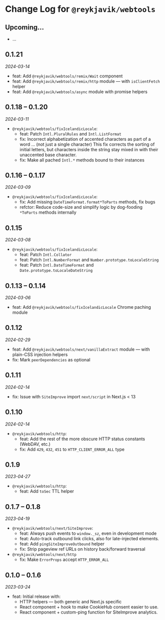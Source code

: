 # Change Log for `@reykjavik/webtools`

## Upcoming...

- ... <!-- Add new lines here. -->

## 0.1.21

_2024-03-14_

- feat: Add `@reykjavik/webtools/remix/Wait` component
- feat: Add `@reykjavik/webtools/remix/http` module — with `isClientFetch`
  helper
- feat: Add `@reykjavik/webtools/async` module with promise helpers

## 0.1.18 – 0.1.20

_2024-03-11_

- `@reykjavik/webtools/fixIcelandicLocale`:
  - feat: Patch `Intl.PluralRules` and `Intl.ListFormat`
  - fix: Incorrect alphabetization of accented characters as part of a word …
    (not just a single character) This fix corrects the sorting of initial
    letters, but characters inside the string stay mixed in with their
    unaccented base character.
  - fix: Make all pached `Intl.*` methods bound to their instances

## 0.1.16 – 0.1.17

_2024-03-09_

- `@reykjavik/webtools/fixIcelandicLocale`:
  - fix: Add missing `DateTimeFormat.format*ToParts` methods, fix bugs
  - refctor: Reduce code-size and simplify logic by dog-fooding `*ToParts`
    methods internally

## 0.1.15

_2024-03-08_

- `@reykjavik/webtools/fixIcelandicLocale`:
  - feat: Patch `Intl.Collator`
  - feat: Patch `Intl.NumberFormat` and `Number.prototype.toLocaleString`
  - feat: Patch `Intl.DateTimeFormat` and `Date.prototype.toLocaleDateString`

## 0.1.13 – 0.1.14

_2024-03-06_

- feat: Add `@reykjavik/webtools/fixIcelandicLocale` Chrome paching module

## 0.1.12

_2024-02-29_

- feat: Add `@reykjavik/webtools/next/vanillaExtract` module — with plain-CSS
  injection helpers
- fix: Mark `peerDependencies` as optional

## 0.1.11

_2024-02-14_

- fix: Issue with `SiteImprove` import `next/script` in Next.js < 13

## 0.1.10

_2024-02-14_

- `@reykjavik/webtools/http`:
  - feat: Add the rest of the more obscure HTTP status constants (WebDAV,
    etc.)
  - fix: Add `429`, `432`, `451` to `HTTP_CLIENT_ERROR_ALL` type

## 0.1.9

_2023-04-27_

- `@reykjavik/webtools/http`:
  - feat: Add `toSec` TTL helper

## 0.1.7 – 0.1.8

_2023-04-19_

- `@reykjavik/webtools/next/SiteImprove`:
  - feat: Always push events to `window._sz`, even in development mode
  - feat: Auto-track outbound link clicks, also for late-injected elements.
  - feat: Add `pingSiteImproveOutbound` helper
  - fix: Strip pageview ref URLs on history back/forward traversal
- `@reykjavik/webtools/next/http`
  - fix: Make `ErrorProps` accept `HTTP_ERROR_ALL`

## 0.1.0 – 0.1.6

_2023-03-24_

- feat: Initial release with:
  - HTTP helpers — both generic and Next.js specific
  - React component + hook to make CookieHub consent easier to use.
  - React component + custom-ping function for SiteImprove analytics.
